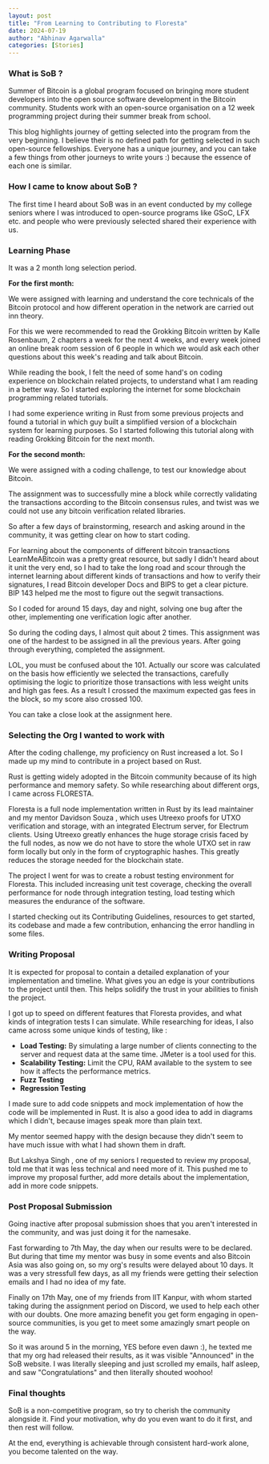 ```yaml
---
layout: post
title: "From Learning to Contributing to Floresta"
date: 2024-07-19
author: "Abhinav Agarwalla"
categories: [Stories]
---
```


### What is SoB ?

Summer of Bitcoin is a global program focused on bringing more student developers into the open source software development in the Bitcoin community. Students work with an open-source organisation on a 12 week programming project during their summer break from school.

This blog highlights journey of getting selected into the program from the very beginning. I believe their is no defined path for getting selected in such open-source fellowships. Everyone has a unique journey, and you can take a few things from other journeys to write yours :) because the essence of each one is similar.

### How I came to know about SoB ?

The first time I heard about SoB was in an event conducted by my college seniors where I was introduced to open-source programs like GSoC, LFX etc. and people who were previously selected shared their experience with us.

### Learning Phase

It was a 2 month long selection period.

**For the first month:**

We were assigned with learning and understand the core technicals of the Bitcoin protocol and how different operation in the network are carried out inn theory.

For this we were recommended to read the Grokking Bitcoin written by Kalle Rosenbaum, 2 chapters a week for the next 4 weeks, and every week joined an online break room session of 6 people in which we would ask each other questions about this week's reading and talk about Bitcoin.

While reading the book, I felt the need of some hand's on coding experience on blockchain related projects, to understand what I am reading in a better way. So I started exploring the internet for some blockchain programming related tutorials.

I had some experience writing in Rust from some previous projects and found a tutorial in which guy built a simplified version of a blockchain system for learning purposes. So I started following this tutorial along with reading Grokking Bitcoin for the next month.

**For the second month:**

We were assigned with a coding challenge, to test our knowledge about Bitcoin.

The assignment was to successfully mine a block while correctly validating the transactions according to the Bitcoin consensus rules, and twist was we could not use any bitcoin verification related libraries.

So after a few days of brainstorming, research and asking around in the community, it was getting clear on how to start coding.

For learning about the components of different bitcoin transactions LearnMeABitcoin was a pretty great resource, but sadly I didn't heard about it unit the very end, so I had to take the long road and scour through the internet learning about different kinds of transactions and how to verify their signatures, I read Bitcoin developer Docs and BIPS to get a clear picture. BIP 143 helped me the most to figure out the segwit transactions.

So I coded for around 15 days, day and night, solving one bug after the other, implementing one verification logic after another.

So during the coding days, I almost quit about 2 times. This assignment was one of the hardest to be assigned in all the previous years. After going through everything, completed the assignment.

LOL, you must be confused about the 101. Actually our score was calculated on the basis how efficiently we selected the transactions, carefully optimising the logic to prioritize those transactions with less weight units and high gas fees. As a result I crossed the maximum expected gas fees in the block, so my score also crossed 100.

You can take a close look at the assignment here.

### Selecting the Org I wanted to work with

After the coding challenge, my proficiency on Rust increased a lot. So I made up my mind to contribute in a project based on Rust.

Rust is getting widely adopted in the Bitcoin community because of its high performance and memory safety. So while researching about different orgs, I came across FLORESTA.

Floresta is a full node implementation written in Rust by its lead maintainer and my mentor Davidson Souza , which uses Utreexo proofs for UTXO verification and storage, with an integrated Electrum server, for Electrum clients. Using Utreexo greatly enhances the huge storage crisis faced by the full nodes, as now we do not have to store the whole UTXO set in raw form locally but only in the form of cryptographic hashes. This greatly reduces the storage needed for the blockchain state.

The project I went for was to create a robust testing environment for Floresta. This included increasing unit test coverage, checking the overall performance for node through integration testing, load testing which measures the endurance of the software.

I started checking out its Contributing Guidelines, resources to get started, its codebase and made a few contribution, enhancing the error handling in some files.

### Writing Proposal

It is expected for proposal to contain a detailed explanation of your implementation and timeline. What gives you an edge is your contributions to the project until then. This helps solidify the trust in your abilities to finish the project.

I got up to speed on different features that Floresta provides, and what kinds of integration tests I can simulate. While researching for ideas, I also came across some unique kinds of testing, like :

*   **Load Testing:** By simulating a large number of clients connecting to the server and request data at the same time. JMeter is a tool used for this.
*   **Scalability Testing:** Limit the CPU, RAM available to the system to see how it affects the performance metrics.
*   **Fuzz Testing**
*   **Regression Testing**

I made sure to add code snippets and mock implementation of how the code will be implemented in Rust. It is also a good idea to add in diagrams which I didn't, because images speak more than plain text.

My mentor seemed happy with the design because they didn't seem to have much issue with what I had shown them in draft.

But Lakshya Singh , one of my seniors I requested to review my proposal, told me that it was less technical and need more of it. This pushed me to improve my proposal further, add more details about the implementation, add in more code snippets.

### Post Proposal Submission

Going inactive after proposal submission shoes that you aren't interested in the community, and was just doing it for the namesake.

Fast forwarding to 7th May, the day when our results were to be declared. But during that time my mentor was busy in some events and also Bitcoin Asia was also going on, so my org's results were delayed about 10 days. It was a very stressfull few days, as all my friends were getting their selection emails and I had no idea of my fate.

Finally on 17th May, one of my friends from IIT Kanpur, with whom started taking during the assignment period on Discord, we used to help each other with our doubts. One more amazing benefit you get form engaging in open-source communities, is you get to meet some amazingly smart people on the way.

So it was around 5 in the morning, YES before even dawn :), he texted me that my org had released their results, as it was visible "Announced" in the SoB website. I was literally sleeping and just scrolled my emails, half asleep, and saw "Congratulations" and then literally shouted woohoo!

### Final thoughts

SoB is a non-competitive program, so try to cherish the community alongside it. Find your motivation, why do you even want to do it first, and then rest will follow.

At the end, everything is achievable through consistent hard-work alone, you become talented on the way.